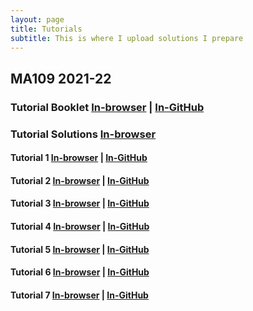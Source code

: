 ```yaml
---
layout: page
title: Tutorials
subtitle: This is where I upload solutions I prepare
---
```


## MA109 2021-22

### Tutorial Booklet [In-browser](/MA109/booklet.pdf) | [In-GitHub](https://github.com/sarthakmittal92/sarthakmittal92.github.io/blob/main/tuts/MA109/booklet.pdf)
### Tutorial Solutions [In-browser](/MA109/solutions.pdf) 

#### Tutorial 1 [In-browser](/MA109/tut1.pdf) | [In-GitHub](https://github.com/sarthakmittal92/sarthakmittal92.github.io/blob/main/tuts/MA109/tut1.pdf)
#### Tutorial 2 [In-browser](/MA109/tut2.pdf) | [In-GitHub](https://github.com/sarthakmittal92/sarthakmittal92.github.io/blob/main/tuts/MA109/tut2.pdf)
#### Tutorial 3 [In-browser](/MA109/tut3.pdf) | [In-GitHub](https://github.com/sarthakmittal92/sarthakmittal92.github.io/blob/main/tuts/MA109/tut3.pdf)
#### Tutorial 4 [In-browser](/MA109/tut4.pdf) | [In-GitHub](https://github.com/sarthakmittal92/sarthakmittal92.github.io/blob/main/tuts/MA109/tut4.pdf)
#### Tutorial 5 [In-browser](/MA109/tut5.pdf) | [In-GitHub](https://github.com/sarthakmittal92/sarthakmittal92.github.io/blob/main/tuts/MA109/tut5.pdf)
#### Tutorial 6 [In-browser](/MA109/tut6.pdf) | [In-GitHub](https://github.com/sarthakmittal92/sarthakmittal92.github.io/blob/main/tuts/MA109/tut6.pdf)
#### Tutorial 7 [In-browser](/MA109/tut7.pdf) | [In-GitHub](https://github.com/sarthakmittal92/sarthakmittal92.github.io/blob/main/tuts/MA109/tut7.pdf)